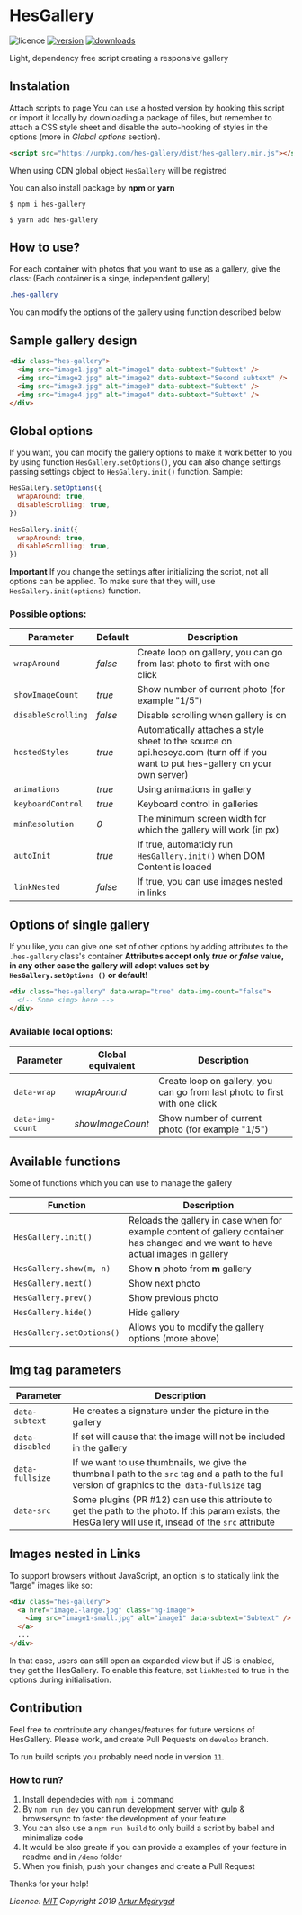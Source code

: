 # HesGallery

![licence](https://img.shields.io/npm/l/hes-gallery)
[![version](https://img.shields.io/npm/v/hes-gallery)](https://www.npmjs.com/package/hes-gallery)
[![downloads](https://img.shields.io/npm/dw/hes-gallery)](https://www.npmjs.com/package/hes-gallery)

Light, dependency free script creating a responsive gallery

## Instalation

Attach scripts to page
You can use a hosted version by hooking this script or import it locally by downloading a package of files, but remember to attach a CSS style sheet and disable the auto-hooking of styles in the options (more in _Global options_ section).

```html
<script src="https://unpkg.com/hes-gallery/dist/hes-gallery.min.js"></script>
```

When using CDN global object `HesGallery` will be registred

You can also install package by **npm** or **yarn**

```
$ npm i hes-gallery

$ yarn add hes-gallery
```

## How to use?

For each container with photos that you want to use as a gallery, give the class: (Each container is a singe, independent gallery)

```css
.hes-gallery
```

You can modify the options of the gallery using function described below

## Sample gallery design

```html
<div class="hes-gallery">
  <img src="image1.jpg" alt="image1" data-subtext="Subtext" />
  <img src="image2.jpg" alt="image2" data-subtext="Second subtext" />
  <img src="image3.jpg" alt="image3" data-subtext="Subtext" />
  <img src="image4.jpg" alt="image4" data-subtext="Subtext" />
</div>
```

## Global options

If you want, you can modify the gallery options to make it work better to you by using function `HesGallery.setOptions()`, you can also change settings passing settings object to `HesGallery.init()` function.
Sample:

```javascript
HesGallery.setOptions({
  wrapAround: true,
  disableScrolling: true,
})

HesGallery.init({
  wrapAround: true,
  disableScrolling: true,
})
```

**Important**
If you change the settings after initializing the script, not all options can be applied. To make sure that they will, use `HesGallery.init(options)` function.

### Possible options:

| Parameter          | Default | Description                                                                                                                       |
| ------------------ | ------- | --------------------------------------------------------------------------------------------------------------------------------- |
| `wrapAround`       | _false_ | Create loop on gallery, you can go from last photo to first with one click                                                        |
| `showImageCount`   | _true_  | Show number of current photo (for example "1/5")                                                                                  |
| `disableScrolling` | _false_ | Disable scrolling when gallery is on                                                                                              |
| `hostedStyles`     | _true_  | Automatically attaches a style sheet to the source on api.heseya.com (turn off if you want to put hes-gallery on your own server) |
| `animations`       | _true_  | Using animations in gallery                                                                                                       |
| `keyboardControl`  | _true_  | Keyboard control in galleries                                                                                                     |
| `minResolution`    | _0_     | The minimum screen width for which the gallery will work (in px)                                                                  |
| `autoInit`         | _true_  | If true, automaticly run `HesGallery.init()` when DOM Content is loaded                                                           |
| `linkNested`       | _false_ | If true, you can use images nested in links                                                                                       |

## Options of single gallery

If you like, you can give one set of other options by adding attributes to the `.hes-gallery` class's container
**Attributes accept only _true_ or _false_ value, in any other case the gallery will adopt values set by `HesGallery.setOptions ()` or default!**

```html
<div class="hes-gallery" data-wrap="true" data-img-count="false">
  <!-- Some <img> here -->
</div>
```

### Available local options:

| Parameter        | Global equivalent | Description                                                                |
| ---------------- | ----------------- | -------------------------------------------------------------------------- |
| `data-wrap`      | _wrapAround_      | Create loop on gallery, you can go from last photo to first with one click |
| `data-img-count` | _showImageCount_  | Show number of current photo (for example "1/5")                           |

## Available functions

Some of functions which you can use to manage the gallery

| Function                  | Description                                                                                                                        |
| ------------------------- | ---------------------------------------------------------------------------------------------------------------------------------- |
| `HesGallery.init()`       | Reloads the gallery in case when for example content of gallery container has changed and we want to have actual images in gallery |
| `HesGallery.show(m, n)`   | Show **n** photo from **m** gallery                                                                                                |
| `HesGallery.next()`       | Show next photo                                                                                                                    |
| `HesGallery.prev()`       | Show previous photo                                                                                                                |
| `HesGallery.hide()`       | Hide gallery                                                                                                                       |
| `HesGallery.setOptions()` | Allows you to modify the gallery options (more above)                                                                              |

## Img tag parameters

| Parameter       | Description                                                                                                                                                |
| --------------- | ---------------------------------------------------------------------------------------------------------------------------------------------------------- |
| `data-subtext`  | He creates a signature under the picture in the gallery                                                                                                    |
| `data-disabled` | If set will cause that the image will not be included in the gallery                                                                                       |
| `data-fullsize` | If we want to use thumbnails, we give the thumbnail path to the `src` tag and a path to the full version of graphics to the` data-fullsize` tag            |
| `data-src`      | Some plugins (PR #12) can use this attribute to get the path to the photo. If this param exists, the HesGallery will use it, insead of the `src` attribute |

## Images nested in Links

To support browsers without JavaScript, an option is to statically link the "large" images like so:

```html
<div class="hes-gallery">
  <a href="image1-large.jpg" class="hg-image">
    <img src="image1-small.jpg" alt="image1" data-subtext="Subtext" />
  </a>
  ...
</div>
```

In that case, users can still open an expanded view but if JS is enabled, they get the HesGallery.
To enable this feature, set `linkNested` to true in the options during initialisation.

## Contribution

Feel free to contribute any changes/features for future versions of HesGallery. Please work, and create Pull Pequests on `develop` branch.

To run build scripts you probably need node in version `11`.

### How to run?

1. Install dependecies with `npm i` command
2. By `npm run dev` you can run development server with gulp & browsersync to faster the development of your feature
3. You can also use a `npm run build` to only build a script by babel and minimalize code
4. It would be also greate if you can provide a examples of your feature in readme and in `/demo` folder
5. When you finish, push your changes and create a Pull Request

Thanks for your help!

_Licence: [MIT](https://opensource.org/licenses/MIT)_
_Copyright 2019 [Artur Mędrygał](mailto:medrygal.artur@gmail.com)_
